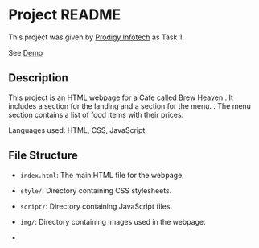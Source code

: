 # Project README

This project was given by [Prodigy Infotech](https://prodigyinfotech.dev/) as Task 1.

See [Demo](https://pavithra16.neocities.org/PRODIGY_WD_01/)

## Description

This project is an HTML webpage for a Cafe called Brew Heaven . It includes a section for the landing and a section for the menu.
. The menu section contains a list of food items with their prices.

Languages used: HTML, CSS, JavaScript

## File Structure

- `index.html`: The main HTML file for the webpage.
- `style/`: Directory containing CSS stylesheets.
- `script/`: Directory containing JavaScript files.
- `img/`: Directory containing images used in the webpage.

- 
